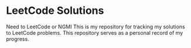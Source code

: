 # LeetCode Solutions

Need to LeetCode or NGMI
This is my repository for tracking my solutions to LeetCode problems. This repository serves as a personal record of my progress.
